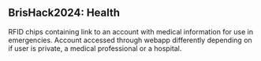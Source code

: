 ## BrisHack2024: Health
RFID chips containing link to an account with medical information for use in emergencies. Account accessed through webapp differently depending on if user is private, a medical professional or a hospital.
